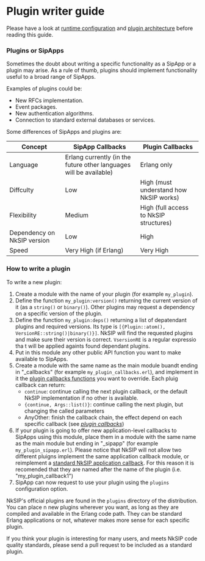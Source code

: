 # Plugin writer guide

Please have a look at [runtime configuration](runtime_configuration.md) and [plugin architecture](plugin_architecture.md) before reading this guide.


### Plugins or SipApps

Sometimes the doubt about writing a specific functionality as a SipApp or a plugin may arise. As a rule of thumb, plugins should implement functionality useful to a broad range of SipApps.

Examples of plugins could be:
* New RFCs implementation.
* Event packages.
* New authentication algorithms.
* Connection to standard external databases or services.

Some differences of SipApps and plugins are:

Concept|SipApp Callbacks|Plugin Callbacks
---|---|---
Language|Erlang currently (in the future other languages will be available)|Erlang only
Diffculty|Low|High (must understand how NkSIP works)
Flexibility|Medium|High (full access to NkSIP structures)
Dependency on NkSIP version|Low|High
Speed|Very High (if Erlang)|Very High



### How to write a plugin

To write a new plugin:

1. Create a module with the name of your plugin (for example `my_plugin`).
1. Define the function `my_plugin:version()` returning the current version of it (as a `string()` or `binary()`). Other plugins may request a dependency on a specific version of the plugin.
1. Define the function `my_plugin:deps()` returning a list of depatendant plugins and required versions. Its type is `[{Plugin::atom(), VersionRE::string()|binary()}]`. NkSIP will find the requested plugins and make sure their version is correct. `VsersionRE` is a regular expressio tha
t will be applied againts found dependant plugins.
1. Put in this module any other public API function you want to make available to SipApps. 
1. Create a module with the same name as the main module buandt ending in "_callbacks" (for example `my_plugin_callbacks.erl`), and implement in it the [plugin callbacks functions](plugin_callbacks.md) you want to override. Each pluig callback can return:
	* `continue`: continue calling the next plugin callback, or the default NkSIP implementation if no other is available.
	* `{continue, Args::list()}`: continue calling the next plugin, but changing the called parameters
	* AnyOther: finish the callback chain, the effect depend on each specific callback (see [_plugin callbacks_](plugin_callbacks.md)) 
1. If your plugin is going to offer new application-level callbacks to SipApps using this module, place them in a module with the same name as the main module but ending in "_sipapp" (for example `my_plugin_sipapp.erl`). Please notice that NkSIP will not allow two different pluigns implement the same application callback module, or reimplement a [standard NkSIP application callback](../reference/callback_functions.md). For this reason it is recomended that they are named after the name of the plugin (i.e. "my_plugin_callback1")
1. SipApp can now request to use your plugin using the `plugins` configuration option.

NkSIP's official plugins are found in the `plugins` directory of the distribution. You can place n
new plugins wherever you want, as long as they are compiled and available in the Erlang code path. They can be standard Erlang applications or not, whatever makes more sense for each specific plugin.

If you think your plugin is interesting for many users, and meets NkSIP code quality standards, please send a pull request to be included as a standard plugin.

